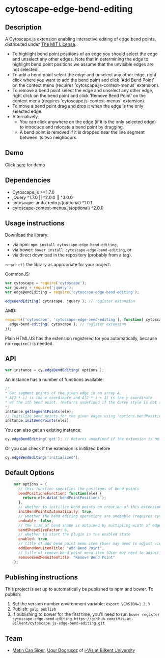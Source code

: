 cytoscape-edge-bend-editing
================================================================================

## Description

A Cytoscape.js extension enabling interactive editing of edge bend points, distributed under [The MIT License](https://opensource.org/licenses/MIT). 
 * To highlight bend point positions of an edge you should select the edge and unselect any other edges. Note that in determining the edge to highlight bend point positions we assume that the unvisible edges are not selected.
 * To add a bend point select the edge and unselect any other edge, right click where you want to add the bend point and click 'Add Bend Point' on the context menu (requires 'cytoscape.js-context-menus' extension). 
 * To remove a bend point select the edge and unselect any other edge, right click on the bend point and click 'Remove Bend Point' on the context menu (requires 'cytoscape.js-context-menus' extension). 
 * To move a bend point drag and drop it when the edge is the only selected edge.
 * Alternatively, 
    * You can click anywhere on the edge (if it is the only selected edge) to introduce and relocate a bend point by dragging.
    * A bend point is removed if it is dropped near the line segment between its two neighbours.
    
## Demo

Click [here](https://rawgit.com/iVis-at-Bilkent/cytoscape.js-edge-bend-editing/master/demo.html) for demo

## Dependencies

 * Cytoscape.js >=1.7.0
 * jQuery ^1.7.0 || ^2.0.0 || ^3.0.0
 * cytoscape-undo-redo.js(optional) ^1.0.1
 * cytoscape-context-menus.js(optional) ^2.0.0


## Usage instructions

Download the library:
 * via npm: `npm install cytoscape-edge-bend-editing`,
 * via bower: `bower install cytoscape-edge-bend-editing`, or
 * via direct download in the repository (probably from a tag).

`require()` the library as appropriate for your project:

CommonJS:
```js
var cytoscape = require('cytoscape');
var jquery = require('jquery');
var edgeBendEditing = require('cytoscape-edge-bend-editing');

edgeBendEditing( cytoscape, jquery ); // register extension
```

AMD:
```js
require(['cytoscape', 'cytoscape-edge-bend-editing'], function( cytoscape, edge-bend-editing ){
  edge-bend-editing( cytoscape ); // register extension
});
```

Plain HTML/JS has the extension registered for you automatically, because no `require()` is needed.


## API

```js
var instance = cy.edgeBendEditing( options );
```

An instance has a number of functions available:

```js
/*
* Get segment points of the given edge in an array A,
* A[2 * i] is the x coordinate and A[2 * i + 1] is the y coordinate
* of the ith bend point. (Returns undefined if the curve style is not segments)
*/
instance.getSegmentPoints(ele);
// Initilize bend points for the given edges using 'options.bendPositionsFunction'
instance.initBendPoints(eles)
```

You can also get an existing instance:

```js
cy.edgeBendEditing('get'); // Returns undefined if the extension is not initialized yet
```

Or you can check if the extension is initilized before
```js
cy.edgeBendEditing('initialized');
```

## Default Options
```js
    var options = {
      // this function specifies the positions of bend points
      bendPositionsFunction: function(ele) {
        return ele.data('bendPointPositions');
      },
      // whether to initilize bend points on creation of this extension automatically
      initBendPointsAutomatically: true,
      // whether the bend editing operations are undoable (requires cytoscape-undo-redo.js)
      undoable: false,
      // the size of bend shape is obtained by multipling width of edge with this parameter
      bendShapeSizeFactor: 6,
      // whether to start the plugin in the enabled state
      enabled: true,
      // title of add bend point menu item (User may need to adjust width of menu items according to length of this option)
      addBendMenuItemTitle: "Add Bend Point",
      // title of remove bend point menu item (User may need to adjust width of menu items according to length of this option)
      removeBendMenuItemTitle: "Remove Bend Point"
    };
```


## Publishing instructions

This project is set up to automatically be published to npm and bower.  To publish:

1. Set the version number environment variable: `export VERSION=1.2.3`
1. Publish: `gulp publish`
1. If publishing to bower for the first time, you'll need to run `bower register cytoscape-edge-bend-editing https://github.com/iVis-at-Bilkent/cytoscape.js-edge-bend-editing.git`

## Team

  * [Metin Can Siper](https://github.com/metincansiper), [Ugur Dogrusoz](https://github.com/ugurdogrusoz) of [i-Vis at Bilkent University](http://www.cs.bilkent.edu.tr/~ivis)
